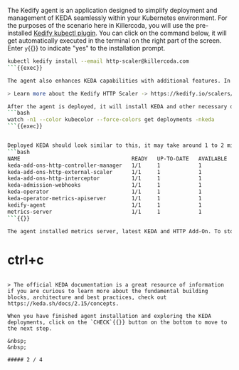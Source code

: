 The Kedify agent is an application designed to simplify deployment and management of KEDA seamlessly within your Kubernetes environment. For the purposes of the scenario here in Killercoda, you will use the pre-installed [Kedify kubectl plugin](https://github.com/jkremser/kubectl-kedify). You can click on the command below, it will get automatically executed in the terminal on the right part of the screen. Enter `y`{{}} to indicate "yes" to the installation prompt.
```bash
kubectl kedify install --email http-scaler@killercoda.com
```{{exec}}

The agent also enhances KEDA capabilities with additional features. In scope of this scenario, you are going to learn about the HTTP scaler with streamlined management of `Ingress`{{}} resources.

> Learn more about the Kedify HTTP Scaler -> https://kedify.io/scalers/http

After the agent is deployed, it will install KEDA and other necessary dependencies, you can observe all getting installed with:
```bash
watch -n1 --color kubecolor --force-colors get deployments -nkeda
```{{exec}}


Deployed KEDA should look similar to this, it may take around 1 to 2 minutes for all KEDA parts to become fully ready
```bash
NAME                                   READY   UP-TO-DATE   AVAILABLE   AGE
keda-add-ons-http-controller-manager   1/1     1            1           81s
keda-add-ons-http-external-scaler      1/1     1            1           81s
keda-add-ons-http-interceptor          1/1     1            1           81s
keda-admission-webhooks                1/1     1            1           83s
keda-operator                          1/1     1            1           83s
keda-operator-metrics-apiserver        1/1     1            1           83s
kedify-agent                           1/1     1            1           99s
metrics-server                         1/1     1            1           88s
```{{}}

The agent installed metrics server, latest KEDA and HTTP Add-On. To stop the `watch`{{}} loop, you can just hit:
```
# ctrl+c
```{{exec interrupt}}

> The official KEDA documentation is a great resource of information if you are curious to learn more about the fundamental building blocks, architecture and best practices, check out https://keda.sh/docs/2.15/concepts.

When you have finished agent installation and exploring the KEDA deployments, click on the `CHECK`{{}} button on the bottom to move to the next step.

&nbsp;
&nbsp;

##### 2 / 4
